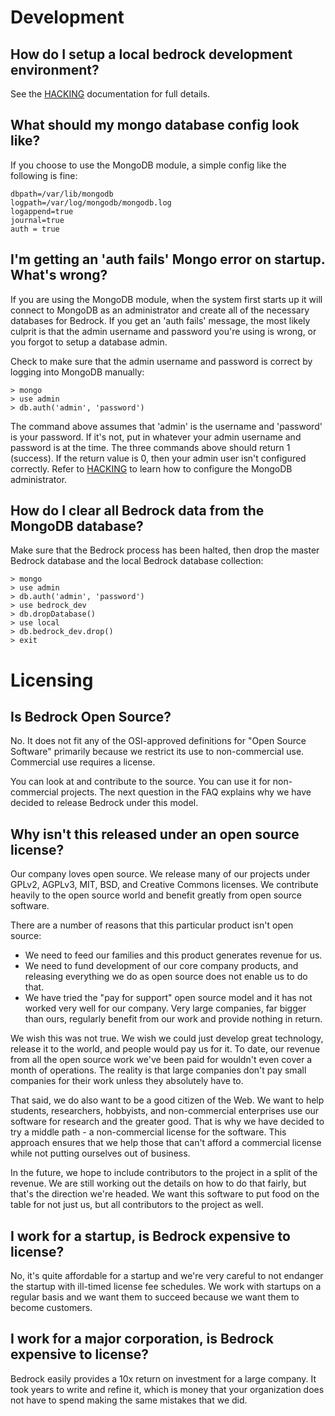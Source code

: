 # Development

## How do I setup a local bedrock development environment?

See the [HACKING][] documentation for full details.

## What should my mongo database config look like?

If you choose to use the MongoDB module, a simple config like the following
is fine:

    dbpath=/var/lib/mongodb
    logpath=/var/log/mongodb/mongodb.log
    logappend=true
    journal=true
    auth = true

## I'm getting an 'auth fails' Mongo error on startup. What's wrong?

If you are using the MongoDB module, when the system first starts up it will
connect to MongoDB as an administrator and create all of the necessary
databases for Bedrock. If you get an 'auth fails' message, the most likely
culprit is that the admin username and password you're using is wrong, or
you forgot to setup a database admin.

Check to make sure that the admin username and password is correct by logging
into MongoDB manually:

    > mongo
    > use admin
    > db.auth('admin', 'password')

The command above assumes that 'admin' is the username and 'password' is your
password. If it's not, put in whatever your admin username and password is
at the time. The three commands above should return 1 (success). If the
return value is 0, then your admin user isn't configured correctly. Refer to
[HACKING][] to learn how to configure the MongoDB administrator.

## How do I clear all Bedrock data from the MongoDB database?

Make sure that the Bedrock process has been halted, then drop the master
Bedrock database and the local Bedrock database collection:

    > mongo
    > use admin
    > db.auth('admin', 'password')
    > use bedrock_dev
    > db.dropDatabase()
    > use local
    > db.bedrock_dev.drop()
    > exit

# Licensing

## Is Bedrock Open Source?

No. It does not fit any of the OSI-approved definitions for 
"Open Source Software" primarily because we restrict its 
use to non-commercial use. Commercial use requires a license.

You can look at and contribute to the source. You can use it
for non-commercial projects. The next question in the FAQ
explains why we have decided to release Bedrock under this
model.

## Why isn't this released under an open source license?

Our company loves open source. We release many of our projects under
GPLv2, AGPLv3, MIT, BSD, and Creative Commons licenses. We 
contribute heavily to the open source world and benefit greatly from
open source software.

There are a number of reasons that this particular product isn't
open source:

* We need to feed our families and this product generates revenue for us.
* We need to fund development of our core company products, and
  releasing everything we do as open source does not enable us to do that.
* We have tried the "pay for support" open source model and it has not
  worked very well for our company. Very large companies, far bigger
  than ours, regularly benefit from our work and provide nothing in
  return.

We wish this was not true. We wish we could just develop great 
technology, release it to the world, and people would pay us for it.
To date, our revenue from all the open source work we've been paid for 
wouldn't even cover a month of operations. The reality is that large 
companies don't pay small companies for their work unless they 
absolutely have to.

That said, we do also want to be a good citizen of the Web. We want to
help students, researchers, hobbyists, and non-commercial enterprises
use our software for research and the greater good. That is why we have
decided to try a middle path - a non-commercial license for the software.
This approach ensures that we help those that can't afford a commercial
license while not putting ourselves out of business.

In the future, we hope to include contributors to the project in a split
of the revenue. We are still working out the details on how to do that
fairly, but that's the direction we're headed. We want this software to
put food on the table for not just us, but all contributors to the project
as well.

## I work for a startup, is Bedrock expensive to license?

No, it's quite affordable for a startup and we're very careful to not
endanger the startup with ill-timed license fee schedules. We work 
with startups on a regular basis and we want them to succeed because 
we want them to become customers.

## I work for a major corporation, is Bedrock expensive to license?

Bedrock easily provides a 10x return on investment for a large company.
It took years to write and refine it, which is money that your organization
does not have to spend making the same mistakes that we did.

[AUTHORS]: AUTHORS.md
[FEATURES]: FEATURES.md
[HACKING]: HACKING.md
[FAQ]: FAQ.md
[LICENSE]: LICENSE.md
